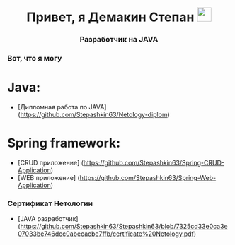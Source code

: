 <h1 align="center">Привет, я Демакин Степан</a> 
<img src="https://github.com/blackcater/blackcater/raw/main/images/Hi.gif" height="32"/></h1>

<h3 align="center">Разработчик на JAVA</h3>

### Вот, что я могу

# Java:

- [Дипломная работа по JAVA] (https://github.com/Stepashkin63/Netology-diplom)

# Spring framework:

* [CRUD приложение] (https://github.com/Stepashkin63/Spring-CRUD-Application)
* [WEB приложение] (https://github.com/Stepashkin63/Spring-Web-Application)


### Сертификат Нетологии
* [JAVA разработчик] (https://github.com/Stepashkin63/Stepashkin63/blob/7325cd33e0ca3e07033be746dcc0abecacbe7ffb/certificate%20Netology.pdf)